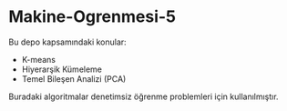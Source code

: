 # Makine-Ogrenmesi-5

Bu depo kapsamındaki konular:

- K-means
- Hiyerarşik Kümeleme
- Temel Bileşen Analizi (PCA)

Buradaki algoritmalar denetimsiz öğrenme problemleri için kullanılmıştır.
